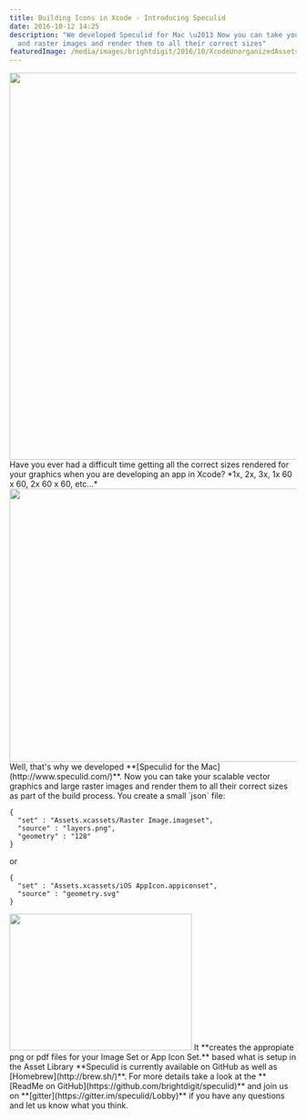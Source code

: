 ```yaml
---
title: Building Icons in Xcode - Introducing Speculid
date: 2016-10-12 14:25
description: "We developed Speculid for Mac \u2013 Now you can take your vector graphics
  and raster images and render them to all their correct sizes"
featuredImage: /media/images/brightdigit/2016/10/XcodeUnorganizedAssets.png
---
```

<img src="https://www.brightdigit.com/wp-content/uploads/2016/10/XcodeUnorganizedAssets.png" class="aligncenter size-full wp-image-289" width="1024" height="680" />
Have you ever had a difficult time getting all the correct sizes
rendered for your graphics when you are developing an app in Xcode? *1x,
2x, 3x, 1x 60 x 60, 2x 60 x 60, etc...*
<img src="https://www.brightdigit.com/wp-content/uploads/2016/10/Diagram.png" class="aligncenter size-full wp-image-287" width="850" height="480" />
Well, that's why we developed **[Speculid for the
Mac](http://www.speculid.com/)**. Now you can take your scalable vector
graphics and large raster images and render them to all their correct
sizes as part of the build process. You create a small `json` file:

    {
      "set" : "Assets.xcassets/Raster Image.imageset",
      "source" : "layers.png",
      "geometry" : "128"
    }

or

    {
      "set" : "Assets.xcassets/iOS AppIcon.appiconset",
      "source" : "geometry.svg"
    }

<img src="https://www.brightdigit.com/wp-content/uploads/2016/10/SetExample.png" class="size-full wp-image-288 alignnone" width="320" height="240" />
It **creates the appropiate png or pdf files for your Image Set or App
Icon Set.** based what is setup in the Asset Library **Speculid is
currently available on GitHub as well as [Homebrew](http://brew.sh/)**.
For more details take a look at the **[ReadMe on
GitHub](https://github.com/brightdigit/speculid)** and join us on
**[gitter](https://gitter.im/speculid/Lobby)** if you have any questions
and let us know what you think.
